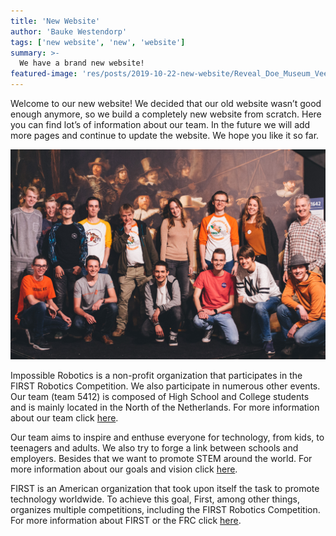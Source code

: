 ```yaml
---
title: 'New Website'
author: 'Bauke Westendorp'
tags: ['new website', 'new', 'website']
summary: >-
  We have a brand new website!
featured-image: 'res/posts/2019-10-22-new-website/Reveal_Doe_Museum_Veendam-29.jpg'
---
```


Welcome to our new website! We decided that our old website wasn’t good enough anymore, so we build a completely new website from scratch. Here you can find lot’s of information about our team. In the future we will add more pages and continue to update the website. We hope you like it so far.

![team-image]

Impossible Robotics is a non-profit organization that participates in the FIRST Robotics Competition. We also participate in numerous other events. Our team (team 5412) is composed of High School and College students and is mainly located in the North of the Netherlands. For more information about our team click [here][team-info].

Our team aims to inspire and enthuse everyone for technology, from kids, to teenagers and adults. We also try to forge a link between schools and employers.  Besides that we want to promote STEM around the world. For more information about our goals and vision click [here][goals].

FIRST is an American organization that took upon itself the task to promote technology worldwide. To achieve this goal, First, among other things, organizes multiple competitions, including the FIRST Robotics Competition. For more information about FIRST or the FRC click [here][first-info].

[team-image]: /res/posts/2019-10-22-new-website/Reveal_Doe_Museum_Veendam-29.jpg

[team-info]: http://www.impossible-robotics.com/about-us/
[goals]: http://www.impossible-robotics.com/dev/our-vision/
[first-info]: http://www.impossible-robotics.com/dev/what-are-first-frc/
